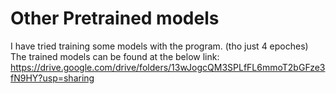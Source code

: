 # Other Pretrained models
I have tried training some models with the program. (tho just 4 epoches)  
The trained models can be found at the below link:  
https://drive.google.com/drive/folders/13wJogcQM3SPLfFL6mmoT2bGFze3fN9HY?usp=sharing
